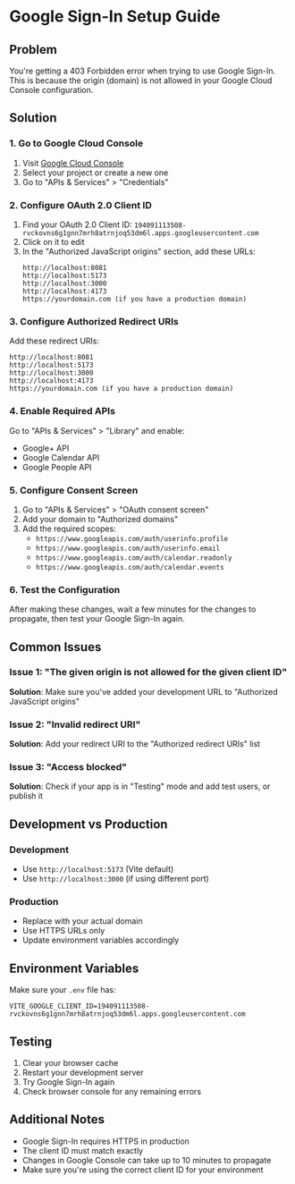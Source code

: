 # Google Sign-In Setup Guide

## Problem
You're getting a 403 Forbidden error when trying to use Google Sign-In. This is because the origin (domain) is not allowed in your Google Cloud Console configuration.

## Solution

### 1. Go to Google Cloud Console
1. Visit [Google Cloud Console](https://console.cloud.google.com/)
2. Select your project or create a new one
3. Go to "APIs & Services" > "Credentials"

### 2. Configure OAuth 2.0 Client ID
1. Find your OAuth 2.0 Client ID: `194091113508-rvckovns6g1gnn7mrh8atrnjoq53dm6l.apps.googleusercontent.com`
2. Click on it to edit
3. In the "Authorized JavaScript origins" section, add these URLs:
   ```
   http://localhost:8081
   http://localhost:5173
   http://localhost:3000
   http://localhost:4173
   https://yourdomain.com (if you have a production domain)
   ```

### 3. Configure Authorized Redirect URIs
Add these redirect URIs:
```
http://localhost:8081
http://localhost:5173
http://localhost:3000
http://localhost:4173
https://yourdomain.com (if you have a production domain)
```

### 4. Enable Required APIs
Go to "APIs & Services" > "Library" and enable:
- Google+ API
- Google Calendar API
- Google People API

### 5. Configure Consent Screen
1. Go to "APIs & Services" > "OAuth consent screen"
2. Add your domain to "Authorized domains"
3. Add the required scopes:
   - `https://www.googleapis.com/auth/userinfo.profile`
   - `https://www.googleapis.com/auth/userinfo.email`
   - `https://www.googleapis.com/auth/calendar.readonly`
   - `https://www.googleapis.com/auth/calendar.events`

### 6. Test the Configuration
After making these changes, wait a few minutes for the changes to propagate, then test your Google Sign-In again.

## Common Issues

### Issue 1: "The given origin is not allowed for the given client ID"
**Solution**: Make sure you've added your development URL to "Authorized JavaScript origins"

### Issue 2: "Invalid redirect URI"
**Solution**: Add your redirect URI to the "Authorized redirect URIs" list

### Issue 3: "Access blocked"
**Solution**: Check if your app is in "Testing" mode and add test users, or publish it

## Development vs Production

### Development
- Use `http://localhost:5173` (Vite default)
- Use `http://localhost:3000` (if using different port)

### Production
- Replace with your actual domain
- Use HTTPS URLs only
- Update environment variables accordingly

## Environment Variables

Make sure your `.env` file has:
```
VITE_GOOGLE_CLIENT_ID=194091113508-rvckovns6g1gnn7mrh8atrnjoq53dm6l.apps.googleusercontent.com
```

## Testing

1. Clear your browser cache
2. Restart your development server
3. Try Google Sign-In again
4. Check browser console for any remaining errors

## Additional Notes

- Google Sign-In requires HTTPS in production
- The client ID must match exactly
- Changes in Google Console can take up to 10 minutes to propagate
- Make sure you're using the correct client ID for your environment 